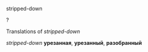 stripped-down

?


Translations of _stripped-down_

_stripped-down_
**урезанная**, **урезанный**, **разобранный**